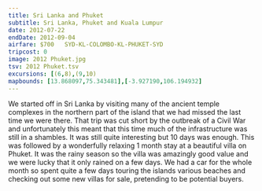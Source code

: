 ```yaml
---
title: Sri Lanka and Phuket
subtitle: Sri Lanka, Phuket and Kuala Lumpur
date: 2012-07-22
endDate: 2012-09-04
airfare: $700   SYD-KL-COLOMBO-KL-PHUKET-SYD
tripcost: 0
image: 2012 Phuket.jpg
tsv: 2012 Phuket.tsv
excursions: [(6,8),(9,10)
mapbounds: [13.868097,75.343481],[-3.927190,106.194932]
---
```

We started off in Sri Lanka by visiting many of the ancient temple complexes in the northern part of the island that we had missed the last time we were there. That trip was cut short by the outbreak of a Civil War and unfortunately this meant that this time much of the infrastructure was still in a shambles. It was still quite interesting but 10 days was enough. This was followed by a wonderfully relaxing 1 month stay at a beautiful villa on Phuket. It was the rainy season so the villa was amazingly good value and we were lucky that it only rained on a few days. We had a car for the whole month so spent quite a few days touring the islands various beaches and checking out some new villas for sale, pretending to be potential buyers.
